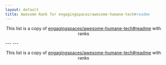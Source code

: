 ```yaml
---
layout: default
title: Awesome Rank for engagingspaces/awesome-humane-tech#readme
---
```


<p align="center">
	This list is a copy of <a href="https://github.com/engagingspaces/awesome-humane-tech#readme">engagingspaces/awesome-humane-tech#readme</a> with ranks
</p>
---
---
<p align="center">
	This list is a copy of <a href="https://github.com/engagingspaces/awesome-humane-tech#readme">engagingspaces/awesome-humane-tech#readme</a> with ranks
</p>
